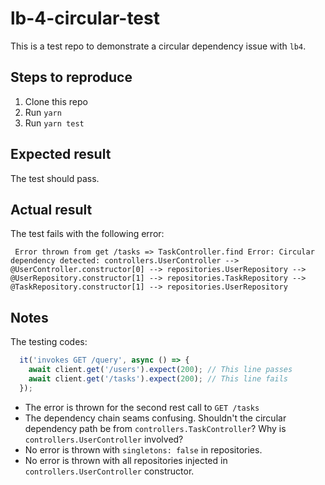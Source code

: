 # lb-4-circular-test

This is a test repo to demonstrate a circular dependency issue with `lb4`.

## Steps to reproduce

1. Clone this repo
2. Run `yarn`
3. Run `yarn test`

## Expected result

The test should pass.

## Actual result

The test fails with the following error:

```
 Error thrown from get /tasks => TaskController.find Error: Circular dependency detected: controllers.UserController --> @UserController.constructor[0] --> repositories.UserRepository --> @UserRepository.constructor[1] --> repositories.TaskRepository --> @TaskRepository.constructor[1] --> repositories.UserRepository
```

## Notes

The testing codes:

```ts
  it('invokes GET /query', async () => {
    await client.get('/users').expect(200); // This line passes
    await client.get('/tasks').expect(200); // This line fails
  });
```

- The error is thrown for the second rest call to `GET /tasks`
- The dependency chain seams confusing. Shouldn't the circular dependency path be from `controllers.TaskController`? Why is `controllers.UserController` involved?
- No error is thrown with `singletons: false` in repositories.
- No error is thrown with all repositories injected in `controllers.UserController` constructor.
